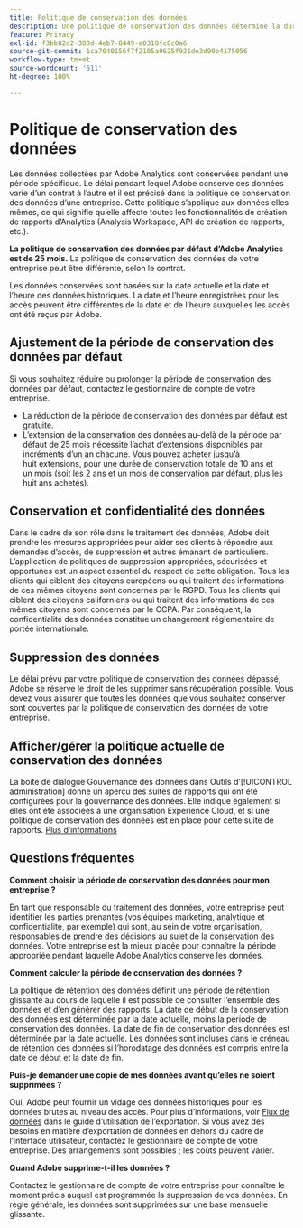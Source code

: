 ```yaml
---
title: Politique de conservation des données
description: Une politique de conservation des données détermine la durée pendant laquelle Adobe stocke vos données.
feature: Privacy
exl-id: f3bb02d2-380d-4eb7-8449-e0318fc8c0a6
source-git-commit: 1ca7040156f7f2105a9625f921de3d90b4175056
workflow-type: tm+mt
source-wordcount: '611'
ht-degree: 100%

---
```


# Politique de conservation des données

Les données collectées par Adobe Analytics sont conservées pendant une période spécifique. Le délai pendant lequel Adobe conserve ces données varie d’un contrat à l’autre et il est précisé dans la politique de conservation des données d’une entreprise. Cette politique s’applique aux données elles-mêmes, ce qui signifie qu’elle affecte toutes les fonctionnalités de création de rapports d’Analytics (Analysis Workspace, API de création de rapports, etc.).

**La politique de conservation des données par défaut d’Adobe Analytics est de 25 mois.** La politique de conservation des données de votre entreprise peut être différente, selon le contrat.

Les données conservées sont basées sur la date actuelle et la date et l’heure des données historiques. La date et l’heure enregistrées pour les accès peuvent être différentes de la date et de l’heure auxquelles les accès ont été reçus par Adobe.

## Ajustement de la période de conservation des données par défaut

Si vous souhaitez réduire ou prolonger la période de conservation des données par défaut, contactez le gestionnaire de compte de votre entreprise.

* La réduction de la période de conservation des données par défaut est gratuite.
* L’extension de la conservation des données au-delà de la période par défaut de 25 mois nécessite l’achat d’extensions disponibles par incréments d’un an chacune. Vous pouvez acheter jusqu’à huit extensions, pour une durée de conservation totale de 10 ans et un mois (soit les 2 ans et un mois de conservation par défaut, plus les huit ans achetés).

## Conservation et confidentialité des données

Dans le cadre de son rôle dans le traitement des données, Adobe doit prendre les mesures appropriées pour aider ses clients à répondre aux demandes d’accès, de suppression et autres émanant de particuliers. L’application de politiques de suppression appropriées, sécurisées et opportunes est un aspect essentiel du respect de cette obligation. Tous les clients qui ciblent des citoyens européens ou qui traitent des informations de ces mêmes citoyens sont concernés par le RGPD. Tous les clients qui ciblent des citoyens californiens ou qui traitent des informations de ces mêmes citoyens sont concernés par le CCPA. Par conséquent, la confidentialité des données constitue un changement réglementaire de portée internationale.

## Suppression des données

Le délai prévu par votre politique de conservation des données dépassé, Adobe se réserve le droit de les supprimer sans récupération possible. Vous devez vous assurer que toutes les données que vous souhaitez conserver sont couvertes par la politique de conservation des données de votre entreprise.

## Afficher/gérer la politique actuelle de conservation des données

La boîte de dialogue Gouvernance des données dans Outils d’[!UICONTROL administration] donne un aperçu des suites de rapports qui ont été configurées pour la gouvernance des données. Elle indique également si elles ont été associées à une organisation Experience Cloud, et si une politique de conservation des données est en place pour cette suite de rapports. [Plus d’informations](/help/technotes/c-data-governance/an-gdpr-workflow.md)

## Questions fréquentes

**Comment choisir la période de conservation des données pour mon entreprise ?**

En tant que responsable du traitement des données, votre entreprise peut identifier les parties prenantes (vos équipes marketing, analytique et confidentialité, par exemple) qui sont, au sein de votre organisation, responsables de prendre des décisions au sujet de la conservation des données. Votre entreprise est la mieux placée pour connaître la période appropriée pendant laquelle Adobe Analytics conserve les données.

**Comment calculer la période de conservation des données ?**

La politique de rétention des données définit une période de rétention glissante au cours de laquelle il est possible de consulter l’ensemble des données et d’en générer des rapports. La date de début de la conservation des données est déterminée par la date actuelle, moins la période de conservation des données. La date de fin de conservation des données est déterminée par la date actuelle. Les données sont incluses dans le créneau de rétention des données si l’horodatage des données est compris entre la date de début et la date de fin.

**Puis-je demander une copie de mes données avant qu’elles ne soient supprimées ?**

Oui. Adobe peut fournir un vidage des données historiques pour les données brutes au niveau des accès. Pour plus d’informations, voir [Flux de données](/help/export/analytics-data-feed/data-feed-overview.md) dans le guide d’utilisation de l’exportation. Si vous avez des besoins en matière d’exportation de données en dehors du cadre de l’interface utilisateur, contactez le gestionnaire de compte de votre entreprise. Des arrangements sont possibles ; les coûts peuvent varier.

**Quand Adobe supprime-t-il les données ?**

Contactez le gestionnaire de compte de votre entreprise pour connaître le moment précis auquel est programmée la suppression de vos données. En règle générale, les données sont supprimées sur une base mensuelle glissante.

